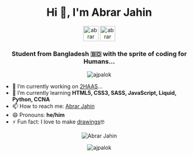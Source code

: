 <h1 align="center">Hi 👋, I'm Abrar Jahin</h1>
<p align="center">
<a href="https://facebook.com/aj.palok5" target="blank"><img align="center" src="https://cdn.jsdelivr.net/npm/simple-icons@3.0.1/icons/facebook.svg" alt="abrar jahin facebook account" height="40" width="40"/></a>
<a href="https://instagram.com/aj.palok" target="blank"><img align="center" src="https://cdn.jsdelivr.net/npm/simple-icons@3.0.1/icons/instagram.svg" alt="abrar jahin instagram account" height="40" width="40"/></a>
</p>

<h3 align="center">Student from Bangladesh 🇧🇩 with the sprite of coding for Humans...</h3>

<p align="center"><img src="https://github-profile-trophy.vercel.app/?username=ajpalok&theme=onedark" alt="ajpalok" /></p>

- 🔭 I’m currently working on [2HAAS](https://github.com/2HAAS)...
- 🌱 I’m currently learning **HTML5, CSS3, SASS, JavaScript, Liquid, Python, CCNA**
- 📫 How to reach me: [Abrar Jahin](https://m.me/ajpalok.fb)
- 😄 Pronouns: **he/him**
- ⚡ Fun fact: I love to make [drawings](https://2haas.com)🤓

<p align="center"> <img src="https://github-readme-stats.vercel.app/api?username=ajpalok&show_icons=true&theme=onedark" alt="Abrar Jahin" /> </p>
<p align="center"> <img src="https://komarev.com/ghpvc/?username=ajpalok" alt="ajpalok" /> </p>
